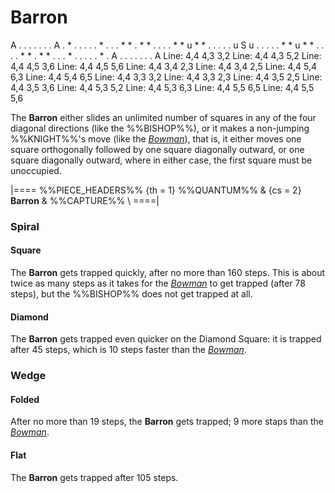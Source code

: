 # Barron

<div class = "movement">
A . . . . . . . A
. * . . . . . * .
. . * * . * * . .
. . * * u * * . .
. . . u S u . . .
. . * * u * * . .
. . * * . * * . .
. * . . . . . * .
A . . . . . . . A
Line: 4,4 4,3 3,2
Line: 4,4 4,3 5,2
Line: 4,4 4,5 3,6
Line: 4,4 4,5 5,6
Line: 4,4 3,4 2,3
Line: 4,4 3,4 2,5
Line: 4,4 5,4 6,3
Line: 4,4 5,4 6,5
Line: 4,4 3,3 3,2
Line: 4,4 3,3 2,3
Line: 4,4 3,5 2,5
Line: 4,4 3,5 3,6
Line: 4,4 5,3 5,2
Line: 4,4 5,3 6,3
Line: 4,4 5,5 6,5
Line: 4,4 5,5 5,6
</div>

The **Barron** either slides an unlimited number of squares in any
of the four diagonal directions (like the %%BISHOP%%), or it makes
a non-jumping %%KNIGHT%%'s move (like the [*Bowman*](bowman.html)),
that is, it either moves one square
orthogonally followed by one square diagonally outward, or one square
diagonally outward, where in either case, the first square must be
unoccupied.

|====
%%PIECE_HEADERS%%
  {th = 1}  %%QUANTUM%%
& {cs = 2}  **Barron**
&           %%CAPTURE%% \\
====|

### Spiral

#### Square

The **Barron** gets trapped quickly, after no more than 160 steps. This
is about twice as many steps as it takes for the [*Bowman*](bowman.html)
to get trapped (after 78 steps), but the %%BISHOP%% does not get trapped
at all.

#### Diamond

The **Barron** gets trapped even quicker on the Diamond Square: it is
trapped after 45 steps, which is 10 steps faster than the
[*Bowman*](bowman.html).

### Wedge

#### Folded

After no more than 19 steps, the **Barron** gets trapped; 9 more staps
than the [*Bowman*](bowman.html).

#### Flat

The **Barron** gets trapped after 105 steps. 
